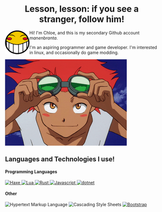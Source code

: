 ﻿<h1 align="center">Lesson, lesson: if you see a stranger, follow him!</h1>
<img align="left" width="80" src="res/img/smiley.png" alt="A smiling face icon used in the scenes of Cowboy Bebop where Ed is hacking"/>
<p>
    Hi! I'm Chloe, and this is my secondary Github account 
    <em>manenbranta</em>.
</p>
<p>
I'm an aspiring programmer and game developer. I'm interested in linux, and occasionally do game modding.
</p>
<img alt="An animated image of Edward putting her glasses on." width="400" title="Ed, Eddie and Enby" src="res/img/edward.gif"/>
<h2>Languages and Technologies I use!</h2>
<h4>Programming Languages</h4>
<a href='https://haxe.org' target="_blank">
    <img alt='Haxe' src='https://img.shields.io/badge/Haxe-100000?style=for-the-badge&logo=Haxe&logoColor=FFFFFF&labelColor=EA8220&color=EA8220'/>
</a>
<a href='https://lua.org' target="_blank">
    <img alt='Lua' src='https://img.shields.io/badge/Lua-2C2D72?style=for-the-badge&logo=lua&logoColor=white'/>
</a>
<a href='https://rust-lang.org' target="_blank">
    <img alt='Rust' src='https://img.shields.io/badge/Rust-000000?style=for-the-badge&logo=rust&logoColor=white'/>
</a>
<a href='https://developer.mozilla.org/en-US/docs/Web/JavaScript' target="_blank">
    <img alt='Javascript' src='https://img.shields.io/badge/Javascript-FCDC00?style=for-the-badge&logo=javascript&logoColor=black'/>
</a>
<a href='https://dotnet.microsoft.com' target="_blank">
    <img alt='dotnet' src='https://img.shields.io/badge/C%23-512BD4?style=for-the-badge&logoColor=white'/>
</a>

<h4>Other</h4>
<a style="text-decoration:none;" href='https://developer.mozilla.org/en-US/docs/Web/HTML' target="_blank">
    <img alt='Hypertext Markup Language' src='https://img.shields.io/badge/HTML%205-F16529?style=for-the-badge&logo=html5&logoColor=white'/>
</a>
<a style="text-decoration:none;"href='https://developer.mozilla.org/en-US/docs/Web/CSS' target="_blank">
    <img alt='Cascading Style Sheets' src='https://img.shields.io/badge/CSS%203-0170BA?style=for-the-badge&logo=css3&logoColor=white'/>
</a>
<a href="https://getbootstrap.com" target="_blank">
    <img alt='Bootstrap' src='https://img.shields.io/badge/Bootstrap-512BD4?style=for-the-badge&logo=bootstrap&logoColor=white'/>
</a>
